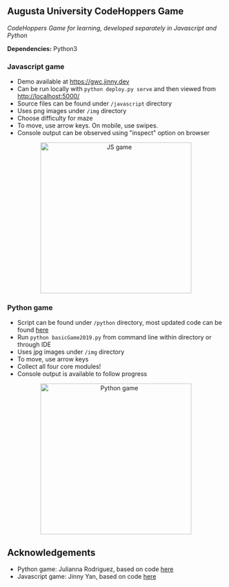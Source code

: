 ## Augusta University CodeHoppers Game
_CodeHoppers Game for learning, developed separately in Javascript and Python_

**Dependencies:** Python3

### Javascript game 
* Demo available at <https://gwc.jinny.dev>
* Can be run locally with `python deploy.py serve` and then viewed from <http://localhost:5000/>
* Source files can be found under `/javascript` directory
* Uses png images under `/img` directory
* Choose difficulty for maze
* To move, use arrow keys. On mobile, use swipes. 
* Console output can be observed using "inspect" option on browser

<p align="center">
     <img src="/img/js-screenshot.png"
          alt="JS game"
          height="350" width="350"/>
</p>
  

### Python game
* Script can be found under `/python` directory, most updated code can be found [here](https://github.com/alystaK/GWC2019game)
* Run `python basicGame2019.py` from command line within directory or through IDE
* Uses jpg images under `/img` directory
* To move, use arrow keys
* Collect all four core modules!
* Console output is available to follow progress

<p align="center">
     <img src="/img/python-screenshot.png"
          alt="Python game"
          height="350" width="350"/>
</p>

## Acknowledgements
* Python game: Julianna Rodriguez, based on code [here](http://programarcadegames.com/python_examples/f.php?file=array_backed_grid.py)
* Javascript game: Jinny Yan, based on code [here](https://codepen.io/TheCodeDepository/pen/jKBaoN?page=8)
